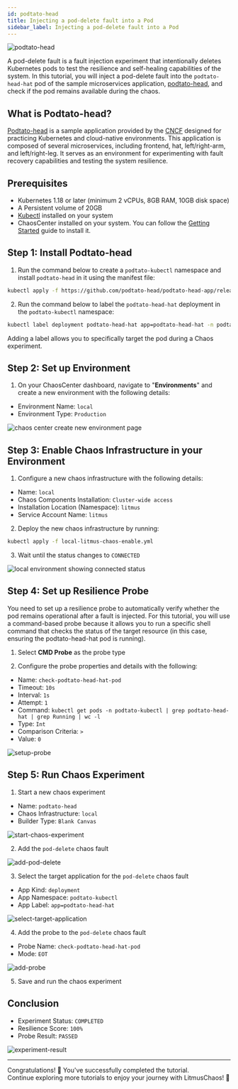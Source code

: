```yaml
---
id: podtato-head
title: Injecting a pod-delete fault into a Pod
sidebar_label: Injecting a pod-delete fault into a Pod
---
```


![podtato-head](../assets/tutorials/podtato-head/podtato-head.png)

A pod-delete fault is a fault injection experiment that intentionally deletes Kubernetes pods to test the resilience and self-healing capabilities of the system. In this tutorial, you will inject a pod-delete fault into the `podtato-head-hat` pod of the sample microservices application, [podtato-head](https://github.com/cncf/podtato-head), and check if the pod remains available during the chaos.

## What is Podtato-head?

[Podtato-head](https://github.com/cncf/podtato-head) is a sample application provided by the [CNCF](https://github.com/cncf) designed for practicing Kubernetes and cloud-native environments. This application is composed of several microservices, including frontend, hat, left/right-arm, and left/right-leg. It serves as an environment for experimenting with fault recovery capabilities and testing the system resilience.

## Prerequisites

- Kubernetes 1.18 or later (minimum 2 vCPUs, 8GB RAM, 10GB disk space)
- A Persistent volume of 20GB
- [Kubectl](https://kubernetes.io/docs/tasks/tools/#kubectl) installed on your system
- ChaosCenter installed on your system. You can follow the [Getting Started](../getting-started/installation.md) guide to install it.

## Step 1: Install Podtato-head

1. Run the command below to create a `podtato-kubectl` namespace and install `podtato-head` in it using the manifest file:

```bash
kubectl apply -f https://github.com/podtato-head/podtato-head-app/releases/download/v0.3.3/manifest.yaml
```

2. Run the command below to label the `podtato-head-hat` deployment in the `podtato-kubectl` namespace:

```bash
kubectl label deployment podtato-head-hat app=podtato-head-hat -n podtato-kubectl
```

Adding a label allows you to specifically target the pod during a Chaos experiment.

## Step 2: Set up Environment

1. On your ChaosCenter dashboard, navigate to "**Environments**" and create a new environment with the following details:

- Environment Name: `local`
- Environment Type: `Production`

![chaos center create new environment page](../assets/tutorials/podtato-head/litmus-chaos-create-new-environment-page.png)

## Step 3: Enable Chaos Infrastructure in your Environment

1. Configure a new chaos infrastructure with the following details:

- Name: `local`
- Chaos Components Installation: `Cluster-wide access`
- Installation Location (Namespace): `litmus`
- Service Account Name: `litmus`

2. Deploy the new chaos infrastructure by running:

```bash
kubectl apply -f local-litmus-chaos-enable.yml
```

3. Wait until the status changes to `CONNECTED`

![local environment showing connected status](../assets/tutorials/podtato-head/connected.png)

## Step 4: Set up Resilience Probe

You need to set up a resilience probe to automatically verify whether the pod remains operational after a fault is injected. For this tutorial, you will use a command-based probe because it allows you to run a specific shell command that checks the status of the target resource (in this case, ensuring the podtato-head-hat pod is running).

1. Select **CMD Probe** as the probe type

2. Configure the probe properties and details with the following:

- Name: `check-podtato-head-hat-pod`
- Timeout: `10s`
- Interval: `1s`
- Attempt: `1`
- Command: `kubectl get pods -n podtato-kubectl | grep podtato-head-hat | grep Running | wc -l`
- Type: `Int`
- Comparison Criteria: `>`
- Value: `0`

![setup-probe](../assets/tutorials/podtato-head/setup-probe.png)

## Step 5: Run Chaos Experiment

1. Start a new chaos experiment

- Name: `podtato-head`
- Chaos Infrastructure: `local`
- Builder Type: `Blank Canvas`

![start-chaos-experiment](../assets/tutorials/podtato-head/start-chaos-experiment.png)

2. Add the `pod-delete` chaos fault

![add-pod-delete](../assets/tutorials/podtato-head/add-pod-delete.png)

3. Select the target application for the `pod-delete` chaos fault

- App Kind: `deployment`
- App Namespace: `podtato-kubectl`
- App Label: `app=podtato-head-hat`

![select-target-application](../assets/tutorials/podtato-head/select-target-application.png)

4. Add the probe to the `pod-delete` chaos fault

- Probe Name: `check-podtato-head-hat-pod`
- Mode: `EOT`

![add-probe](../assets/tutorials/podtato-head/add-probe.png)

5. Save and run the chaos experiment

## Conclusion

- Experiment Status: `COMPLETED`
- Resilience Score: `100%`
- Probe Result: `PASSED`

![experiment-result](../assets/tutorials/podtato-head/experiment-result.png)

---

Congratulations! 🎉 You've successfully completed the tutorial.  
Continue exploring more tutorials to enjoy your journey with LitmusChaos! 🚀
